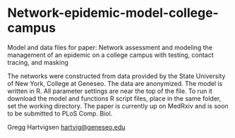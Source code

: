 # Network-epidemic-model-college-campus
Model and data files for paper: Network assessment and modeling the management of an epidemic on a college campus with testing, contact tracing, and masking

The networks were constructed from data provided by the State University of New York, College at Geneseo.
The data are anonymized.
The model is written in R. All parameter settings are near the top of the file. 
To run it download the model and functions R script files, place in the same folder, set the working directory.
The paper is currently up on MedRxiv and is soon to be submitted to PLoS Comp. Biol.

Gregg Hartvigsen
hartvig@geneseo.edu
